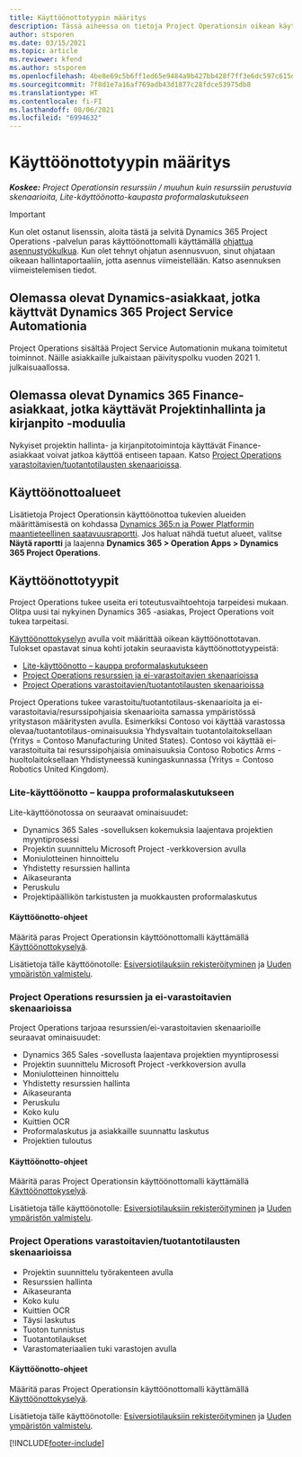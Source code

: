```yaml
---
title: Käyttöönottotyypin määritys
description: Tässä aiheessa on tietoja Project Operationsin oikean käyttöönottotyypin valinnasta omalle yrityksellesi.
author: stsporen
ms.date: 03/15/2021
ms.topic: article
ms.reviewer: kfend
ms.author: stsporen
ms.openlocfilehash: 4be8e69c5b6ff1ed65e9484a9b427bb428f7ff3e6dc597c615d5586da52867ef
ms.sourcegitcommit: 7f8d1e7a16af769adb43d1877c28fdce53975db8
ms.translationtype: HT
ms.contentlocale: fi-FI
ms.lasthandoff: 08/06/2021
ms.locfileid: "6994632"
---
```

# <a name="determine-your-deployment-type"></a>Käyttöönottotyypin määritys

_**Koskee:** Project Operationsin resurssiin / muuhun kuin resurssiin perustuvia skenaarioita, Lite-käyttöönotto-kaupasta proformalaskutukseen_

> [!IMPORTANT]
> Kun olet ostanut lisenssin, aloita tästä ja selvitä Dynamics 365 Project Operations -palvelun paras käyttöönottomalli käyttämällä  [ohjattua asennustyökulkua](https://aka.ms/provisionprojectoperations).
> Kun olet tehnyt ohjatun asennusvuon, sinut ohjataan oikeaan hallintaportaaliin, jotta asennus viimeistellään. Katso asennuksen viimeistelemisen tiedot.


## <a name="existing-customers-of-dynamics-using-dynamics-365-project-service-automation"></a>Olemassa olevat Dynamics-asiakkaat, jotka käyttvät Dynamics 365 Project Service Automationia
Project Operations sisältää Project Service Automationin mukana toimitetut toiminnot. Näille asiakkaille julkaistaan päivityspolku vuoden 2021 1. julkaisuaallossa.

## <a name="existing-customers-of-dynamics-365-finance-using-project-management-and-accounting"></a>Olemassa olevat Dynamics 365 Finance-asiakkaat, jotka käyttävät Projektinhallinta ja kirjanpito -moduulia 

Nykyiset projektin hallinta- ja kirjanpitotoimintoja käyttävät Finance-asiakkaat voivat jatkoa käyttöä entiseen tapaan. Katso [Project Operations varastoitavien/tuotantotilausten skenaarioissa](#pma).


## <a name="deployment-regions"></a>Käyttöönottoalueet
Lisätietoja Project Operationsin käyttöönottoa tukevien alueiden määrittämisestä on kohdassa [Dynamics 365:n ja Power Platformin maantieteellinen saatavuusraportti](https://dynamics.microsoft.com/en-us/geographic-availability/). Jos haluat nähdä tuetut alueet, valitse **Näytä raportti** ja laajenna **Dynamics 365 > Operation Apps > Dynamics 365 Project Operations**.

## <a name="deployment-types"></a>Käyttöönottotyypit
Project Operations tukee useita eri toteutusvaihtoehtoja tarpeidesi mukaan. Olitpa uusi tai nykyinen Dynamics 365 -asiakas, Project Operations voit tukea tarpeitasi.

[Käyttöönottokyselyn](https://aka.ms/provisionprojectoperations) avulla voit määrittää oikean käyttöönottotavan. Tulokset opastavat sinua kohti jotakin seuraavista käyttöönottotyypeistä:

- [Lite-käyttöönotto – kauppa proformalaskutukseen](#lite)
- [Project Operations resurssien ja ei-varastoitavien skenaarioissa](#integrated)
- [Project Operations varastoitavien/tuotantotilausten skenaarioissa](#pma)

Project Operations tukee varastoitu/tuotantotilaus-skenaarioita ja ei-varastoitavia/resurssipohjaisia skenaarioita samassa ympäristössä yritystason määritysten avulla. Esimerkiksi Contoso voi käyttää varastossa olevaa/tuotantotilaus-ominaisuuksia Yhdysvaltain tuotantolaitoksellaan (Yritys = Contoso Manufacturing United States). Contoso voi käyttää ei-varastoituita tai resurssipohjaisia ominaisuuksia Contoso Robotics Arms -huoltolaitoksellaan Yhdistyneessä kuningaskunnassa (Yritys = Contoso Robotics United Kingdom).

### <a name="lite-deployment---deal-to-proforma-invoicing"></a><a  name="lite"></a>Lite-käyttöönotto – kauppa proformalaskutukseen

Lite-käyttöönotossa on seuraavat ominaisuudet:

- Dynamics 365 Sales -sovelluksen kokemuksia laajentava projektien myyntiprosessi
- Projektin suunnittelu Microsoft Project -verkkoversion avulla
- Moniulotteinen hinnoittelu
- Yhdistetty resurssien hallinta
- Aikaseuranta
- Peruskulu
- Projektipäällikön tarkistusten ja muokkausten proformalaskutus 

#### <a name="deployment-steps"></a>Käyttöönotto-ohjeet
Määritä paras Project Operationsin käyttöönottomalli käyttämällä [Käyttöönottokyselyä](https://aka.ms/provisionprojectoperations).

Lisätietoja tälle käyttöönotolle: [Esiversiotilauksiin rekisteröityminen](lite-preview-subscription-sign-up.md) ja [Uuden ympäristön valmistelu](lite-deployment.md). 


### <a name="project-operations-for-resourcenon-stocked-scenarios"></a><a name="integrated"></a>Project Operations resurssien ja ei-varastoitavien skenaarioissa
Project Operations tarjoaa resurssien/ei-varastoitavien skenaarioille seuraavat ominaisuudet:
 
- Dynamics 365 Sales -sovellusta laajentava projektien myyntiprosessi
- Projektin suunnittelu Microsoft Project -verkkoversion avulla
- Moniulotteinen hinnoittelu
- Yhdistetty resurssien hallinta
- Aikaseuranta
- Peruskulu
- Koko kulu
- Kuittien OCR
- Proformalaskutus ja asiakkaille suunnattu laskutus 
- Projektien tuloutus

#### <a name="deployment-steps"></a>Käyttöönotto-ohjeet
Määritä paras Project Operationsin käyttöönottomalli käyttämällä [Käyttöönottokyselyä](https://aka.ms/provisionprojectoperations).

Lisätietoja tälle käyttöönotolle: [Esiversiotilauksiin rekisteröityminen](resource-sign-up-preview-subscription.md) ja [Uuden ympäristön valmistelu](resource-provision-new-environment.md). 


### <a name="project-operations-for-stockedproduction-order-scenarios"></a><a name="pma"></a>Project Operations varastoitavien/tuotantotilausten skenaarioissa

- Projektin suunnittelu työrakenteen avulla
- Resurssien hallinta
- Aikaseuranta
- Koko kulu
- Kuittien OCR
- Täysi laskutus
- Tuoton tunnistus
- Tuotantotilaukset
- Varastomateriaalien tuki varastojen avulla

#### <a name="deployment-steps"></a>Käyttöönotto-ohjeet
Määritä paras Project Operationsin käyttöönottomalli käyttämällä [Käyttöönottokyselyä](https://aka.ms/provisionprojectoperations).

Lisätietoja tälle käyttöönotolle: [Esiversiotilauksiin rekisteröityminen](/dynamics365/fin-ops-core/dev-itpro/dev-tools/sign-up-preview-subscription?toc=%2fdynamics365%2ffinance%2ftoc.json) ja [Uuden ympäristön valmistelu](/dynamics365/fin-ops-core/dev-itpro/deployment/deploy-demo-environment?toc=%2fdynamics365%2ffinance%2ftoc.json). 



[!INCLUDE[footer-include](../includes/footer-banner.md)]